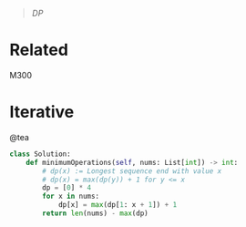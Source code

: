 > *DP*

# Related
M300


# Iterative 
@tea

```python
class Solution:
    def minimumOperations(self, nums: List[int]) -> int:
        # dp(x) := Longest sequence end with value x
        # dp(x) = max(dp(y)) + 1 for y <= x
        dp = [0] * 4
        for x in nums:
            dp[x] = max(dp[1: x + 1]) + 1
        return len(nums) - max(dp)
```